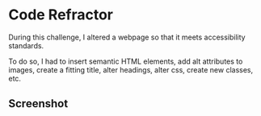 # Code Refractor

During this challenge, I altered a webpage so that it meets accessibility standards.

To do so, I had to insert semantic HTML elements, add alt attributes to images, create a fitting title, alter headings, alter css, create new classes, etc. 

## Screenshot


